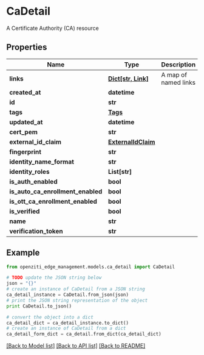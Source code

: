 # CaDetail

A Certificate Authority (CA) resource

## Properties
Name | Type | Description | Notes
------------ | ------------- | ------------- | -------------
**links** | [**Dict[str, Link]**](Link.md) | A map of named links | 
**created_at** | **datetime** |  | 
**id** | **str** |  | 
**tags** | [**Tags**](Tags.md) |  | [optional] 
**updated_at** | **datetime** |  | 
**cert_pem** | **str** |  | 
**external_id_claim** | [**ExternalIdClaim**](ExternalIdClaim.md) |  | [optional] 
**fingerprint** | **str** |  | 
**identity_name_format** | **str** |  | 
**identity_roles** | **List[str]** |  | 
**is_auth_enabled** | **bool** |  | 
**is_auto_ca_enrollment_enabled** | **bool** |  | 
**is_ott_ca_enrollment_enabled** | **bool** |  | 
**is_verified** | **bool** |  | 
**name** | **str** |  | 
**verification_token** | **str** |  | [optional] 

## Example

```python
from openziti_edge_management.models.ca_detail import CaDetail

# TODO update the JSON string below
json = "{}"
# create an instance of CaDetail from a JSON string
ca_detail_instance = CaDetail.from_json(json)
# print the JSON string representation of the object
print CaDetail.to_json()

# convert the object into a dict
ca_detail_dict = ca_detail_instance.to_dict()
# create an instance of CaDetail from a dict
ca_detail_form_dict = ca_detail.from_dict(ca_detail_dict)
```
[[Back to Model list]](../README.md#documentation-for-models) [[Back to API list]](../README.md#documentation-for-api-endpoints) [[Back to README]](../README.md)


